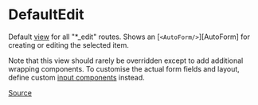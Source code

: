 # DefaultEdit

Default [view] for all "*_edit" routes.  Shows an [`<AutoForm/>`][AutoForm] for creating or editing the selected item.

Note that this view should rarely be overridden except to add additional wrapping components.  To customise the actual form fields and layout, define custom [input components] instead.

[Source]

[view]: ./index.md
[input components]: ../inputs/index.md
[Source]: https://github.com/wq/wq.app/blob/main/packages/react/src/views/DefaultEdit.js
